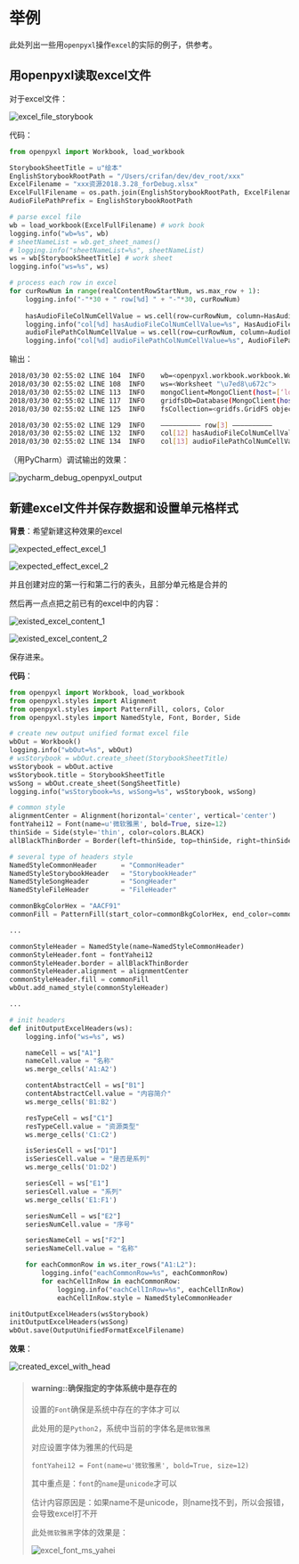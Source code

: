 # 举例

此处列出一些用`openpyxl`操作`excel`的实际的例子，供参考。

## 用openpyxl读取excel文件

对于excel文件：

![excel_file_storybook](../../assets/img/excel_file_storybook.png)

代码：

```python
from openpyxl import Workbook, load_workbook

StorybookSheetTitle = u"绘本"
EnglishStorybookRootPath = "/Users/crifan/dev/dev_root/xxx"
ExcelFilename = "xxx资源2018.3.28_forDebug.xlsx"
ExcelFullFilename = os.path.join(EnglishStorybookRootPath, ExcelFilename)
AudioFilePathPrefix = EnglishStorybookRootPath

# parse excel file
wb = load_workbook(ExcelFullFilename) # work book
logging.info("wb=%s", wb)
# sheetNameList = wb.get_sheet_names()
# logging.info("sheetNameList=%s", sheetNameList)
ws = wb[StorybookSheetTitle] # work sheet
logging.info("ws=%s", ws)

# process each row in excel
for curRowNum in range(realContentRowStartNum, ws.max_row + 1):
    logging.info("-"*30 + " row[%d] " + "-"*30, curRowNum)
 
    hasAudioFileColNumCellValue = ws.cell(row=curRowNum, column=HasAudioFileColNum).value
    logging.info("col[%d] hasAudioFileColNumCellValue=%s", HasAudioFileColNum, hasAudioFileColNumCellValue)
    audioFilePathColNumCellValue = ws.cell(row=curRowNum, column=AudioFilePathColNum).value
    logging.info("col[%d] audioFilePathColNumCellValue=%s", AudioFilePathColNum, audioFilePathColNumCellValue)
```

输出：

```bash
2018/03/30 02:55:02 LINE 104  INFO    wb=<openpyxl.workbook.workbook.Workbook object at 0x107855c50>
2018/03/30 02:55:02 LINE 108  INFO    ws=<Worksheet "\u7ed8\u672c">
2018/03/30 02:55:02 LINE 113  INFO    mongoClient=MongoClient(host=[‘localhost:27017’], document_class=dict, tz_aware=False, connect=True)
2018/03/30 02:55:02 LINE 117  INFO    gridfsDb=Database(MongoClient(host=[‘localhost:27017′], document_class=dict, tz_aware=False, connect=True), u’gridfs’)
2018/03/30 02:55:02 LINE 125  INFO    fsCollection=<gridfs.GridFS object at 0x107864b50>

2018/03/30 02:55:02 LINE 129  INFO    —————————— row[3] ——————————
2018/03/30 02:55:02 LINE 132  INFO    col[12] hasAudioFileColNumCellValue=有
2018/03/30 02:55:02 LINE 134  INFO    col[13] audioFilePathColNumCellValue=None
```

（用PyCharm）调试输出的效果：

![pycharm_debug_openpyxl_output](../../assets/img/pycharm_debug_openpyxl_output.jpg)

## 新建excel文件并保存数据和设置单元格样式

**背景**：希望新建这种效果的excel

![expected_effect_excel_1](../../assets/img/expected_effect_excel_1.png)

![expected_effect_excel_2](../../assets/img/expected_effect_excel_2.png)

并且创建对应的第一行和第二行的表头，且部分单元格是合并的

然后再一点点把之前已有的excel中的内容：

![existed_excel_content_1](../../assets/img/existed_excel_content_1.png)

![existed_excel_content_2](../../assets/img/existed_excel_content_2.png)

保存进来。

**代码**：

```python
from openpyxl import Workbook, load_workbook
from openpyxl.styles import Alignment
from openpyxl.styles import PatternFill, colors, Color
from openpyxl.styles import NamedStyle, Font, Border, Side

# create new output unified format excel file
wbOut = Workbook()
logging.info("wbOut=%s", wbOut)
# wsStorybook = wbOut.create_sheet(StorybookSheetTitle)
wsStorybook = wbOut.active
wsStorybook.title = StorybookSheetTitle
wsSong = wbOut.create_sheet(SongSheetTitle)
logging.info("wsStorybook=%s, wsSong=%s", wsStorybook, wsSong)

# common style
alignmentCenter = Alignment(horizontal='center', vertical='center')
fontYahei12 = Font(name=u'微软雅黑', bold=True, size=12)
thinSide = Side(style='thin', color=colors.BLACK)
allBlackThinBorder = Border(left=thinSide, top=thinSide, right=thinSide, bottom=thinSide)

# several type of headers style
NamedStyleCommonHeader      = "CommonHeader"
NamedStyleStorybookHeader   = "StorybookHeader"
NamedStyleSongHeader        = "SongHeader"
NamedStyleFileHeader        = "FileHeader"

commonBkgColorHex = "AACF91"
commonFill = PatternFill(start_color=commonBkgColorHex, end_color=commonBkgColorHex, fill_type="solid")

...

commonStyleHeader = NamedStyle(name=NamedStyleCommonHeader)
commonStyleHeader.font = fontYahei12
commonStyleHeader.border = allBlackThinBorder
commonStyleHeader.alignment = alignmentCenter
commonStyleHeader.fill = commonFill
wbOut.add_named_style(commonStyleHeader)

...

# init headers
def initOutputExcelHeaders(ws):
    logging.info("ws=%s", ws)

    nameCell = ws["A1"]
    nameCell.value = "名称"
    ws.merge_cells('A1:A2')

    contentAbstractCell = ws["B1"]
    contentAbstractCell.value = "内容简介"
    ws.merge_cells('B1:B2')

    resTypeCell = ws["C1"]
    resTypeCell.value = "资源类型"
    ws.merge_cells('C1:C2')

    isSeriesCell = ws["D1"]
    isSeriesCell.value = "是否是系列"
    ws.merge_cells('D1:D2')

    seriesCell = ws["E1"]
    seriesCell.value = "系列"
    ws.merge_cells('E1:F1')

    seriesNumCell = ws["E2"]
    seriesNumCell.value = "序号"

    seriesNameCell = ws["F2"]
    seriesNameCell.value = "名称"

    for eachCommonRow in ws.iter_rows("A1:L2"):
        logging.info("eachCommonRow=%s", eachCommonRow)
        for eachCellInRow in eachCommonRow:
            logging.info("eachCellInRow=%s", eachCellInRow)
            eachCellInRow.style = NamedStyleCommonHeader

initOutputExcelHeaders(wsStorybook)
initOutputExcelHeaders(wsSong)
wbOut.save(OutputUnifiedFormatExcelFilename)
```

**效果**：

![created_excel_with_head](../../assets/img/created_excel_with_head.png)

> #### warning::确保指定的字体系统中是存在的
> 设置的`Font`确保是系统中存在的字体才可以
> 
> 此处用的是`Python2`，系统中当前的字体名是`微软雅黑`
> 
> 对应设置字体为雅黑的代码是
> 
> `fontYahei12 = Font(name=u'微软雅黑', bold=True, size=12)`
> 
> 其中重点是：`font`的`name`是`unicode`才可以
> 
> 估计内容原因是：如果name不是unicode，则name找不到，所以会报错，会导致excel打不开
> 
> 此处`微软雅黑`字体的效果是：
> 
> ![excel_font_ms_yahei](../../assets/img/excel_font_ms_yahei.png)
